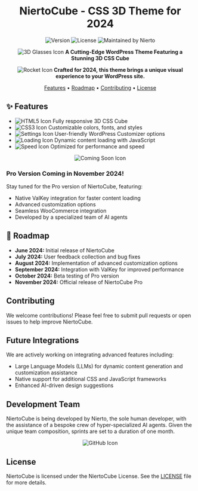 <h1 align="center">NiertoCube - CSS 3D Theme for 2024</h1>
<p align="center">
  <img src="https://img.shields.io/badge/Version-0.23-blue.svg" alt="Version">
  <img src="https://img.shields.io/badge/License-NiertoCube-blue.svg" alt="License">
  <img src="https://img.shields.io/badge/Maintained%20by-Nierto-orange.svg" alt="Maintained by Nierto">
</p>
<p align="center">
  <img src="https://img.icons8.com/color/48/000000/3d-glasses.png" alt="3D Glasses Icon">
  <strong>A Cutting-Edge WordPress Theme Featuring a Stunning 3D CSS Cube</strong>
</p>

<p align="center">
  <img src="https://img.icons8.com/color/48/000000/rocket.png" alt="Rocket Icon">
  <strong>Crafted for 2024, this theme brings a unique visual experience to your WordPress site.</strong>
</p>

<p align="center">
  <a href="#features">Features</a> •
  <a href="#roadmap">Roadmap</a> •
  <a href="#contributing">Contributing</a> •
  <a href="#license">License</a>
</p>

<h2 id="features">✨ Features</h2>
<ul>
  <li><img src="https://img.icons8.com/color/24/000000/html-5.png" alt="HTML5 Icon"> Fully responsive 3D CSS Cube</li>
  <li><img src="https://img.icons8.com/color/24/000000/css3.png" alt="CSS3 Icon"> Customizable colors, fonts, and styles</li>
  <li><img src="https://img.icons8.com/color/24/000000/settings.png" alt="Settings Icon"> User-friendly WordPress Customizer options</li>
  <li><img src="https://img.icons8.com/color/24/000000/loading.png" alt="Loading Icon"> Dynamic content loading with JavaScript</li>
  <li><img src="https://img.icons8.com/color/24/000000/speed.png" alt="Speed Icon"> Optimized for performance and speed</li>
</ul>

<p align="center">
  <img src="https://img.icons8.com/color/48/000000/coming-soon.png" alt="Coming Soon Icon">
</p>

<h3>Pro Version Coming in November 2024!</h3>
<p>Stay tuned for the Pro version of NiertoCube, featuring:</p>
<ul>
  <li>Native ValKey integration for faster content loading</li>
  <li>Advanced customization options</li>
  <li>Seamless WooCommerce integration</li>
  <li>Developed by a specialized team of AI agents</li>
</ul>

<h2 id="roadmap">🚀 Roadmap</h2>
<ul>
  <li><strong>June 2024:</strong> Initial release of NiertoCube</li>
  <li><strong>July 2024:</strong> User feedback collection and bug fixes</li>
  <li><strong>August 2024:</strong> Implementation of advanced customization options</li>
  <li><strong>September 2024:</strong> Integration with ValKey for improved performance</li>
  <li><strong>October 2024:</strong> Beta testing of Pro version</li>
  <li><strong>November 2024:</strong> Official release of NiertoCube Pro</li>
</ul>

<h2>Contributing</h2>
<p>We welcome contributions! Please feel free to submit pull requests or open issues to help improve NiertoCube.</p>

<h2>Future Integrations</h2>
<p>We are actively working on integrating advanced features including:</p>
<ul>
  <li>Large Language Models (LLMs) for dynamic content generation and customization assistance</li>
  <li>Native support for additional CSS and JavaScript frameworks</li>
  <li>Enhanced AI-driven design suggestions</li>
</ul>

<h2>Development Team</h2>
<p>NiertoCube is being developed by Nierto, the sole human developer, with the assistance of a bespoke crew of hyper-specialized AI agents. Given the unique team composition, sprints are set to a duration of one month.</p>

<p align="center">
  <img src="https://img.icons8.com/color/48/000000/github.png" alt="GitHub Icon">
</p>

<h2 id="license">License</h2>
<p>NiertoCube is licensed under the NiertoCube License. See the <a href="LICENSE">LICENSE</a> file for more details.</p>
